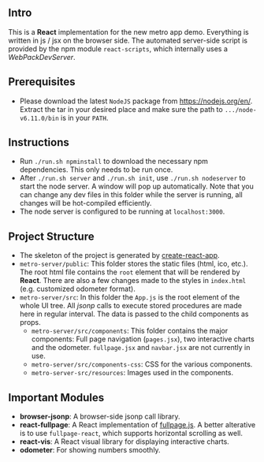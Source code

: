 ## Intro
This is a **React** implementation for the new metro app demo. Everything is written in js / jsx on the browser side. The automated server-side script is provided by the npm module `react-scripts`, which internally uses a *WebPackDevServer*.

## Prerequisites
- Please download the latest `NodeJS` package from <https://nodejs.org/en/>. Extract the tar in your desired place and make sure the path to `.../node-v6.11.0/bin` is in your `PATH`.

## Instructions
- Run `./run.sh npminstall` to download the necessary npm dependencies. This only needs to be run once.
- After `./run.sh server` and `./run.sh init`, use `./run.sh nodeserver` to start the node server. A window will pop up automatically. Note that you can change any dev files in this folder while the server is running, all changes will be hot-compiled efficiently.
- The node server is configured to be running at `localhost:3000`.

## Project Structure
- The skeleton of the project is generated by [create-react-app](https://github.com/facebookincubator/create-react-app).
- `metro-server/public`: This folder stores the static files (html, ico, etc.). The root html file contains the `root` element that will be rendered by **React**. There are also a few changes made to the styles in `index.html` (e.g. customized odometer format).
- `metro-server/src`: In this folder the `App.js` is the root element of the whole UI tree. All *jsonp* calls to execute stored procedures are made here in regular interval. The data is passed to the child components as props.
  - `metro-server/src/components`: This folder contains the major components: Full page navigation (`pages.jsx`), two interactive charts and the odometer. `fullpage.jsx` and `navbar.jsx` are not currently in use.
  - `metro-server/src/components-css`: CSS for the various components.
  - `metro-server-src/resources`: Images used in the components.

## Important Modules
- **browser-jsonp**: A browser-side jsonp call library.
- **react-fullpage**: A React implementation of [fullpage.js](https://alvarotrigo.com/fullPage/). A better alterative is to use `fullpage-react`, which supports horizontal scrolling as well.
- **react-vis**: A React visual library for displaying interactive charts.
- **odometer**: For showing numbers smoothly.